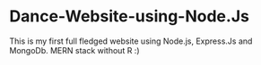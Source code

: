 # Dance-Website-using-Node.Js
This is my first full fledged website using Node.js, Express.Js and MongoDb. MERN stack without R :)
